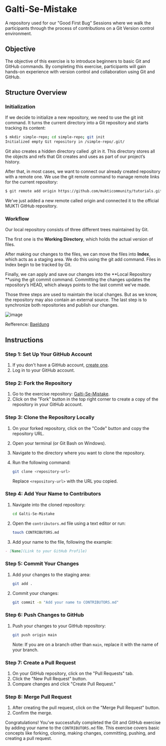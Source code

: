 # Galti-Se-Mistake
A repository used for our "Good First Bug" Sessions where we walk the participants through the process of contributions on a Git Version control environment.

## Objective

The objective of this exercise is to introduce beginners to basic Git and GitHub commands. By completing this exercise, participants will gain hands-on experience with version control and collaboration using Git and GitHub.
## Structure Overview

### Initialization
If we decide to initialize a new repository, we need to use the git init command. It turns the current directory into a Git repository and starts tracking its content:

```bash
$ mkdir simple-repo; cd simple-repo; git init
Initialized empty Git repository in /simple-repo/.git/
```
Git also creates a hidden directory called .git in it. This directory stores all the objects and refs that Git creates and uses as part of our project’s history. 

After that, in most cases, we want to connect our already created repository with a remote one. We use the git remote command to manage remote links for the current repository:

```bash
$ git remote add origin https://github.com/mukticommunity/tutorials.git
```

We’ve just added a new remote called origin and connected it to the official MUKTI GitHub repository.

### Workflow

Our local repository consists of three different trees maintained by Git.

The first one is the **Working Directory**, which holds the actual version of files.

After making our changes to the files, we can move the files into **Index**, which acts as a staging area. We do this using the git add command. Files in Index begin to be tracked by Git.

Finally, we can apply and save our changes into the **Local Repository **using the git commit command. Committing the changes updates the repository’s HEAD, which always points to the last commit we’ve made.

Those three steps are used to maintain the local changes. But as we know, the repository may also contain an external source. The last step is to synchronize both repositories and publish our changes.

![image](https://github.com/MuktiCommunity/Galti-Se-Mistake/assets/152704361/43ebc787-0d57-489c-a3a0-4b361dbe8d77)

Refference: [Baeldung](https://www.baeldung.com/git-guide)

## Instructions

### Step 1: Set Up Your GitHub Account

1. If you don't have a GitHub account, [create one](https://github.com/join).
2. Log in to your GitHub account.

### Step 2: Fork the Repository

1. Go to the exercise repository: [Galti-Se-Mistake](https://github.com/MuktiCommunity/Galti-Se-Mistake).
2. Click on the "Fork" button in the top right corner to create a copy of the repository in your GitHub account.

### Step 3: Clone the Repository Locally

1. On your forked repository, click on the "Code" button and copy the repository URL.
2. Open your terminal (or Git Bash on Windows).
3. Navigate to the directory where you want to clone the repository.
4. Run the following command:

    ```bash
    git clone <repository-url>
    ```

   Replace `<repository-url>` with the URL you copied.

### Step 4: Add Your Name to Contributors

1. Navigate into the cloned repository:

    ```bash
    cd Galti-Se-Mistake
    ```

2. Open the `contributors.md` file using a text editor or run:

    ```bash
    touch CONTRIBUTORS.md
    ```

3. Add your name to the file, following the example:

```markdown
- [Name](Link to your GitHub Profile)
```

### Step 5: Commit Your Changes

1. Add your changes to the staging area:

    ```bash
    git add .
    ```

2. Commit your changes:

    ```bash
    git commit -m "Add your name to CONTRIBUTORS.md"
    ```

### Step 6: Push Changes to GitHub

1. Push your changes to your GitHub repository:

    ```bash
    git push origin main
    ```

   Note: If you are on a branch other than `main`, replace it with the name of your branch.

### Step 7: Create a Pull Request

1. On your GitHub repository, click on the "Pull Requests" tab.
2. Click the "New Pull Request" button.
3. Compare changes and click "Create Pull Request."

### Step 8: Merge Pull Request

1. After creating the pull request, click on the "Merge Pull Request" button.
2. Confirm the merge.

Congratulations! You've successfully completed the Git and GitHub exercise by adding your name to the `CONTRIBUTORS.md` file. This exercise covers basic concepts like forking, cloning, making changes, committing, pushing, and creating a pull request.
